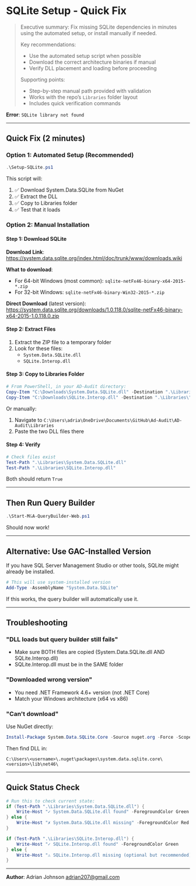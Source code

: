 # SQLite Setup - Quick Fix

> Executive summary: Fix missing SQLite dependencies in minutes using the automated setup, or install manually if needed.
>
> Key recommendations:
> - Use the automated setup script when possible
> - Download the correct architecture binaries if manual
> - Verify DLL placement and loading before proceeding
>
> Supporting points:
> - Step-by-step manual path provided with validation
> - Works with the repo’s `Libraries` folder layout
> - Includes quick verification commands

**Error**: `SQLite library not found`

---

## Quick Fix (2 minutes)

### Option 1: Automated Setup (Recommended)
```powershell
.\Setup-SQLite.ps1
```

This script will:
1. ✅ Download System.Data.SQLite from NuGet
2. ✅ Extract the DLL
3. ✅ Copy to Libraries folder
4. ✅ Test that it loads

### Option 2: Manual Installation

#### Step 1: Download SQLite
**Download Link**: https://system.data.sqlite.org/index.html/doc/trunk/www/downloads.wiki

**What to download**:
- For 64-bit Windows (most common): `sqlite-netFx46-binary-x64-2015-*.zip`
- For 32-bit Windows: `sqlite-netFx46-binary-Win32-2015-*.zip`

**Direct Download** (latest version):
https://system.data.sqlite.org/downloads/1.0.118.0/sqlite-netFx46-binary-x64-2015-1.0.118.0.zip

#### Step 2: Extract Files
1. Extract the ZIP file to a temporary folder
2. Look for these files:
   - `System.Data.SQLite.dll`
   - `SQLite.Interop.dll`

#### Step 3: Copy to Libraries Folder
```powershell
# From PowerShell, in your AD-Audit directory:
Copy-Item "C:\Downloads\System.Data.SQLite.dll" -Destination ".\Libraries\"
Copy-Item "C:\Downloads\SQLite.Interop.dll" -Destination ".\Libraries\"
```

Or manually:
1. Navigate to `C:\Users\adria\OneDrive\Documents\GitHub\Ad-Audit\AD-Audit\Libraries`
2. Paste the two DLL files there

#### Step 4: Verify
```powershell
# Check files exist
Test-Path ".\Libraries\System.Data.SQLite.dll"
Test-Path ".\Libraries\SQLite.Interop.dll"
```

Both should return `True`

---

## Then Run Query Builder

```powershell
.\Start-M&A-QueryBuilder-Web.ps1
```

Should now work!

---

## Alternative: Use GAC-Installed Version

If you have SQL Server Management Studio or other tools, SQLite might already be installed.

```powershell
# This will use system-installed version
Add-Type -AssemblyName "System.Data.SQLite"
```

If this works, the query builder will automatically use it.

---

## Troubleshooting

### "DLL loads but query builder still fails"
- Make sure BOTH files are copied (System.Data.SQLite.dll AND SQLite.Interop.dll)
- SQLite.Interop.dll must be in the SAME folder

### "Downloaded wrong version"
- You need .NET Framework 4.6+ version (not .NET Core)
- Match your Windows architecture (x64 vs x86)

### "Can't download"
Use NuGet directly:
```powershell
Install-Package System.Data.SQLite.Core -Source nuget.org -Force -Scope CurrentUser
```

Then find DLL in:
```
C:\Users\<username>\.nuget\packages\system.data.sqlite.core\<version>\lib\net46\
```

---

## Quick Status Check

```powershell
# Run this to check current state:
if (Test-Path ".\Libraries\System.Data.SQLite.dll") {
    Write-Host "✓ System.Data.SQLite.dll found" -ForegroundColor Green
} else {
    Write-Host "✗ System.Data.SQLite.dll missing" -ForegroundColor Red
}

if (Test-Path ".\Libraries\SQLite.Interop.dll") {
    Write-Host "✓ SQLite.Interop.dll found" -ForegroundColor Green
} else {
    Write-Host "⚠ SQLite.Interop.dll missing (optional but recommended)" -ForegroundColor Yellow
}
```

---

**Author**: Adrian Johnson <adrian207@gmail.com>

